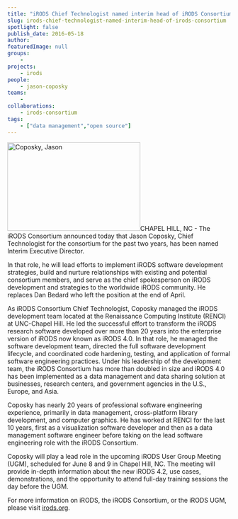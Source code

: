 ```yaml
---
title: "iRODS Chief Technologist named interim head of iRODS Consortium"
slug: irods-chief-technologist-named-interim-head-of-irods-consortium
spotlight: false
publish_date: 2016-05-18
author: 
featuredImage: null
groups:
    - 
projects:
    - irods
people:
    - jason-coposky
teams: 
    - 
collaborations:
    - irods-consortium
tags:
    - ["data management","open source"]
---
```

<img class="alignleft size-medium wp-image-15460" src="http://renci.org/wp-content/uploads/2016/05/Coposky-Jason-300x200.jpeg" alt="Coposky, Jason" width="300" height="200" />CHAPEL HILL, NC - The iRODS Consortium announced today that Jason Coposky, Chief Technologist for the consortium for the past two years, has been named Interim Executive Director.

In that role, he will lead efforts to implement iRODS software development strategies, build and nurture relationships with existing and potential consortium members, and serve as the chief spokesperson on iRODS development and strategies to the worldwide iRODS community. He replaces Dan Bedard who left the position at the end of April.

<!--more-->

As iRODS Consortium Chief Technologist, Coposky managed the iRODS development team located at the Renaissance Computing Institute (RENCI) at UNC-Chapel Hill. He led the successful effort to transform the iRODS research software developed over more than 20 years into the enterprise version of iRODS now known as iRODS 4.0. In that role, he managed the software development team, directed the full software development lifecycle, and coordinated code hardening, testing, and application of formal software engineering practices. Under his leadership of the development team, the iRODS Consortium has more than doubled in size and iRODS 4.0 has been implemented as a data management and data sharing solution at businesses, research centers, and government agencies in the U.S., Europe, and Asia.

Coposky has nearly 20 years of professional software engineering experience, primarily in data management, cross-platform library development, and computer graphics. He has worked at RENCI for the last 10 years, first as a visualization software developer and then as a data management software engineer before taking on the lead software engineering role with the iRODS Consortium.

Coposky will play a lead role in the upcoming iRODS User Group Meeting (UGM), scheduled for June 8 and 9 in Chapel Hill, NC. The meeting will provide in-depth information about the new iRODS 4.2, use cases, demonstrations, and the opportunity to attend full-day training sessions the day before the UGM.

For more information on iRODS, the iRODS Consortium, or the iRODS UGM, please visit <a href="http://www.irods.org">irods.org</a>.
